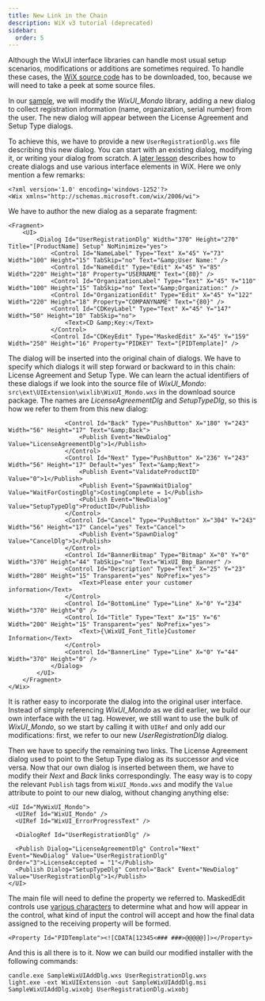 ```yaml
---
title: New Link in the Chain
description: WiX v3 tutorial (deprecated)
sidebar:
  order: 5
---
```


Although the WixUI interface libraries can handle most usual setup scenarios, modifications or additions are sometimes required. To handle these cases, the [WiX source code](https://github.com/wixtoolset/wix3/archive/refs/heads/master.zip) has to be downloaded, too, because we will need to take a peek at some source files.

In our [sample](/system/files/samples/SampleWixUIAddDlg.zip), we will modify the *WixUI_Mondo* library, adding a new dialog to collect registration information (name, organization, serial number) from the user. The new dialog will appear between the License Agreement and Setup Type dialogs.

To achieve this, we have to provide a new `UserRegistrationDlg.wxs` file describing this new dialog. You can start with an existing dialog, modifying it, or writing your dialog from scratch. A [later lesson](/docs/wix/v3/tutorial/user-interface-revisited) describes how to create dialogs and use various interface elements in WiX. Here we only mention a few remarks:

    <?xml version='1.0' encoding='windows-1252'?>
    <Wix xmlns="http://schemas.microsoft.com/wix/2006/wi">

We have to author the new dialog as a separate fragment:

    <Fragment>
        <UI>
            <Dialog Id="UserRegistrationDlg" Width="370" Height="270" Title="[ProductName] Setup" NoMinimize="yes">
                <Control Id="NameLabel" Type="Text" X="45" Y="73" Width="100" Height="15" TabSkip="no" Text="&amp;User Name:" />
                <Control Id="NameEdit" Type="Edit" X="45" Y="85" Width="220" Height="18" Property="USERNAME" Text="{80}" />
                <Control Id="OrganizationLabel" Type="Text" X="45" Y="110" Width="100" Height="15" TabSkip="no" Text="&amp;Organization:" />
                <Control Id="OrganizationEdit" Type="Edit" X="45" Y="122" Width="220" Height="18" Property="COMPANYNAME" Text="{80}" />
                <Control Id="CDKeyLabel" Type="Text" X="45" Y="147" Width="50" Height="10" TabSkip="no">
                    <Text>CD &amp;Key:</Text>
                </Control>
                <Control Id="CDKeyEdit" Type="MaskedEdit" X="45" Y="159" Width="250" Height="16" Property="PIDKEY" Text="[PIDTemplate]" />

The dialog will be inserted into the original chain of dialogs. We have to specify which dialogs it will step forward or backward to in this chain: License Agreement and Setup Type. We can learn the actual identifiers of these dialogs if we look into the source file of *WixUI_Mondo*: `src\ext\UIExtension\wixlib\WixUI_Mondo.wxs` in the download source package. The names are _LicenseAgreementDlg_ and _SetupTypeDlg_, so this is how we refer to them from this new dialog:

                    <Control Id="Back" Type="PushButton" X="180" Y="243" Width="56" Height="17" Text="&amp;Back">
                        <Publish Event="NewDialog" Value="LicenseAgreementDlg">1</Publish>
                    </Control>
                    <Control Id="Next" Type="PushButton" X="236" Y="243" Width="56" Height="17" Default="yes" Text="&amp;Next">
                        <Publish Event="ValidateProductID" Value="0">1</Publish>
                        <Publish Event="SpawnWaitDialog" Value="WaitForCostingDlg">CostingComplete = 1</Publish>
                        <Publish Event="NewDialog" Value="SetupTypeDlg">ProductID</Publish>
                    </Control>
                    <Control Id="Cancel" Type="PushButton" X="304" Y="243" Width="56" Height="17" Cancel="yes" Text="Cancel">
                        <Publish Event="SpawnDialog" Value="CancelDlg">1</Publish>
                    </Control>
                    <Control Id="BannerBitmap" Type="Bitmap" X="0" Y="0" Width="370" Height="44" TabSkip="no" Text="WixUI_Bmp_Banner" />
                    <Control Id="Description" Type="Text" X="25" Y="23" Width="280" Height="15" Transparent="yes" NoPrefix="yes">
                        <Text>Please enter your customer information</Text>
                    </Control>
                    <Control Id="BottomLine" Type="Line" X="0" Y="234" Width="370" Height="0" />
                    <Control Id="Title" Type="Text" X="15" Y="6" Width="200" Height="15" Transparent="yes" NoPrefix="yes">
                        <Text>{\WixUI_Font_Title}Customer Information</Text>
                    </Control>
                    <Control Id="BannerLine" Type="Line" X="0" Y="44" Width="370" Height="0" />
                </Dialog>
            </UI>
        </Fragment>
    </Wix>

It is rather easy to incorporate the dialog into the original user interface. Instead of simply referencing *WixUI_Mondo* as we did earlier, we build our own interface with the `UI` tag. However, we still want to use the bulk of *WixUI_Mondo*, so we start by calling it with `UIRef` and only add our modifications: first, we refer to our new <em>UserRegistrationDlg</em> dialog.

Then we have to specify the remaining two links. The License Agreement dialog used to point to the Setup Type dialog as its successor and vice versa. Now that our own dialog is inserted between them, we have to modify their _Next_ and _Back_ links correspondingly. The easy way is to copy the relevant `Publish` tags from `WixUI_Mondo.wxs` and modify the `Value` attribute to point to our new dialog, without changing anything else:

    <UI Id="MyWixUI_Mondo">
      <UIRef Id="WixUI_Mondo" />
      <UIRef Id="WixUI_ErrorProgressText" />

      <DialogRef Id="UserRegistrationDlg" />

      <Publish Dialog="LicenseAgreementDlg" Control="Next" Event="NewDialog" Value="UserRegistrationDlg" Order="3">LicenseAccepted = "1"</Publish>
      <Publish Dialog="SetupTypeDlg" Control="Back" Event="NewDialog" Value="UserRegistrationDlg">1</Publish>
    </UI>

The main file will need to define the property we referred to. MaskedEdit controls use [various characters](https://msdn.microsoft.com/en-us/library/aa369797.aspx) to determine what and how will appear in the control, what kind of input the control will accept and how the final data assigned to the receiving property will be formed.

    <Property Id="PIDTemplate"><![CDATA[12345<### ###>@@@@@]]></Property>

And this is all there is to it. Now we can build our modified installer with the following commands:

    candle.exe SampleWixUIAddDlg.wxs UserRegistrationDlg.wxs
    light.exe -ext WixUIExtension -out SampleWixUIAddDlg.msi SampleWixUIAddDlg.wixobj UserRegistrationDlg.wixobj
